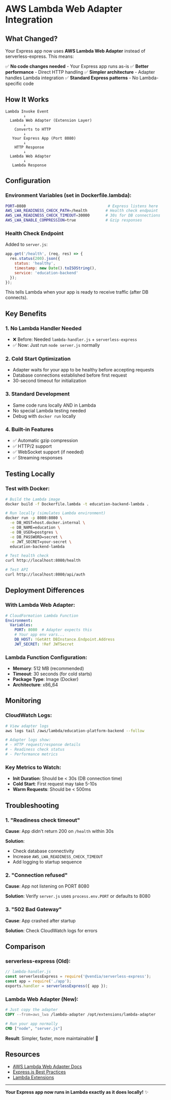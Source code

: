 # AWS Lambda Web Adapter Integration

## What Changed?

Your Express app now uses **AWS Lambda Web Adapter** instead of serverless-express. This means:

✅ **No code changes needed** - Your Express app runs as-is
✅ **Better performance** - Direct HTTP handling
✅ **Simpler architecture** - Adapter handles Lambda integration
✅ **Standard Express patterns** - No Lambda-specific code

## How It Works

```
Lambda Invoke Event
        ↓
  Lambda Web Adapter (Extension Layer)
        ↓
    Converts to HTTP
        ↓
   Your Express App (Port 8080)
        ↓
    HTTP Response
        ↓
  Lambda Web Adapter
        ↓
   Lambda Response
```

## Configuration

### Environment Variables (set in Dockerfile.lambda):

```bash
PORT=8080                                    # Express listens here
AWS_LWA_READINESS_CHECK_PATH=/health        # Health check endpoint
AWS_LWA_READINESS_CHECK_TIMEOUT=30000       # 30s for DB connections
AWS_LWA_ENABLE_COMPRESSION=true             # Gzip responses
```

### Health Check Endpoint

Added to `server.js`:
```javascript
app.get('/health', (req, res) => {
  res.status(200).json({ 
    status: 'healthy', 
    timestamp: new Date().toISOString(),
    service: 'education-backend' 
  });
});
```

This tells Lambda when your app is ready to receive traffic (after DB connects).

## Key Benefits

### 1. **No Lambda Handler Needed**
- ❌ Before: Needed `lambda-handler.js` + `serverless-express`
- ✅ Now: Just run `node server.js` normally

### 2. **Cold Start Optimization**
- Adapter waits for your app to be healthy before accepting requests
- Database connections established before first request
- 30-second timeout for initialization

### 3. **Standard Development**
- Same code runs locally AND in Lambda
- No special Lambda testing needed
- Debug with `docker run` locally

### 4. **Built-in Features**
- ✅ Automatic gzip compression
- ✅ HTTP/2 support
- ✅ WebSocket support (if needed)
- ✅ Streaming responses

## Testing Locally

### Test with Docker:
```bash
# Build the Lambda image
docker build -f Dockerfile.lambda -t education-backend-lambda .

# Run locally (simulates Lambda environment)
docker run -p 8080:8080 \
  -e DB_HOST=host.docker.internal \
  -e DB_NAME=education \
  -e DB_USER=postgres \
  -e DB_PASSWORD=secret \
  -e JWT_SECRET=your-secret \
  education-backend-lambda

# Test health check
curl http://localhost:8080/health

# Test API
curl http://localhost:8080/api/auth
```

## Deployment Differences

### With Lambda Web Adapter:
```yaml
# CloudFormation Lambda Function
Environment:
  Variables:
    PORT: 8080  # Adapter expects this
    # Your app env vars...
    DB_HOST: !GetAtt DBInstance.Endpoint.Address
    JWT_SECRET: !Ref JWTSecret
```

### Lambda Function Configuration:
- **Memory**: 512 MB (recommended)
- **Timeout**: 30 seconds (for cold starts)
- **Package Type**: Image (Docker)
- **Architecture**: x86_64

## Monitoring

### CloudWatch Logs:
```bash
# View adapter logs
aws logs tail /aws/lambda/education-platform-backend --follow

# Adapter logs show:
# - HTTP request/response details
# - Readiness check status
# - Performance metrics
```

### Key Metrics to Watch:
- **Init Duration**: Should be < 30s (DB connection time)
- **Cold Start**: First request may take 5-10s
- **Warm Requests**: Should be < 500ms

## Troubleshooting

### 1. "Readiness check timeout"
**Cause**: App didn't return 200 on `/health` within 30s

**Solution**: 
- Check database connectivity
- Increase `AWS_LWA_READINESS_CHECK_TIMEOUT`
- Add logging to startup sequence

### 2. "Connection refused"
**Cause**: App not listening on PORT 8080

**Solution**: Verify `server.js` uses `process.env.PORT` or defaults to 8080

### 3. "502 Bad Gateway"
**Cause**: App crashed after startup

**Solution**: Check CloudWatch logs for errors

## Comparison

### serverless-express (Old):
```javascript
// lambda-handler.js
const serverlessExpress = require('@vendia/serverless-express');
const app = require('./app');
exports.handler = serverlessExpress({ app });
```

### Lambda Web Adapter (New):
```dockerfile
# Just copy the adapter
COPY --from=aws_lwa /lambda-adapter /opt/extensions/lambda-adapter

# Run your app normally
CMD ["node", "server.js"]
```

**Result**: Simpler, faster, more maintainable! 🚀

## Resources

- [AWS Lambda Web Adapter Docs](https://github.com/awslabs/aws-lambda-web-adapter)
- [Express.js Best Practices](https://expressjs.com/en/advanced/best-practice-performance.html)
- [Lambda Extensions](https://docs.aws.amazon.com/lambda/latest/dg/lambda-extensions.html)

---

**Your Express app now runs in Lambda exactly as it does locally!** ✨
